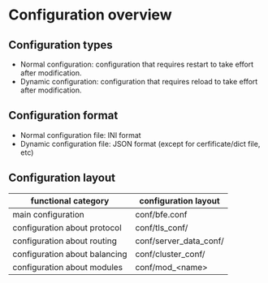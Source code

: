 # Configuration overview

## Configuration types
- Normal configuration: configuration that requires restart to take effort after modification.
- Dynamic configuration: configuration that requires reload to take effort after modification.

## Configuration format
- Normal configuration file: INI format
- Dynamic configuration file: JSON format (except for cerfificate/dict file, etc)

## Configuration layout
| functional category | configuration layout |
| ------------ | -------- |
| main configuration | conf/bfe.conf |
| configuration about protocol | conf/tls_conf/ | 
| configuration about routing | conf/server_data_conf/ |
| configuration about balancing | conf/cluster_conf/ |
| configuration about modules | conf/mod_&#60;name&#62; |
